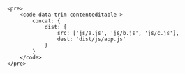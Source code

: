 <section>
	
		<pre>
			<code data-trim contenteditable >
				concat: {
					dist: {
					    src: ['js/a.js', 'js/b.js', 'js/c.js'],
					    dest: 'dist/js/app.js'
				 	}
				}
			</code>
		</pre>
</section>

